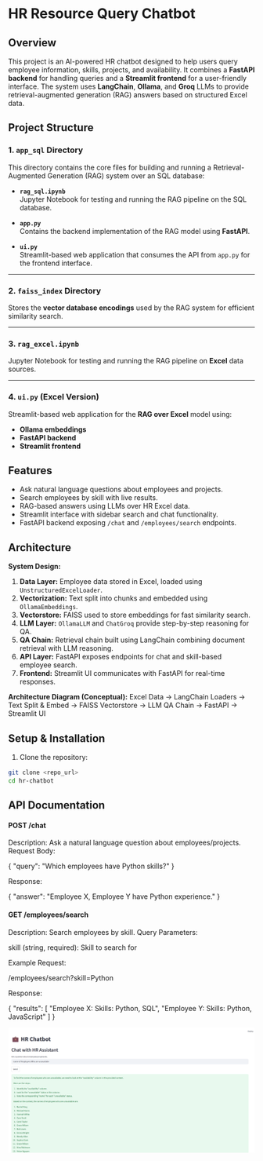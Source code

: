 # HR Resource Query Chatbot

## Overview
This project is an AI-powered HR chatbot designed to help users query employee information, skills, projects, and availability. It combines a **FastAPI backend** for handling queries and a **Streamlit frontend** for a user-friendly interface. The system uses **LangChain**, **Ollama**, and **Groq** LLMs to provide retrieval-augmented generation (RAG) answers based on structured Excel data.

## Project Structure

### 1. `app_sql` Directory
This directory contains the core files for building and running a Retrieval-Augmented Generation (RAG) system over an SQL database:

- **`rag_sql.ipynb`**  
  Jupyter Notebook for testing and running the RAG pipeline on the SQL database.

- **`app.py`**  
  Contains the backend implementation of the RAG model using **FastAPI**.

- **`ui.py`**  
  Streamlit-based web application that consumes the API from `app.py` for the frontend interface.

---

### 2. `faiss_index` Directory
Stores the **vector database encodings** used by the RAG system for efficient similarity search.

---

### 3. `rag_excel.ipynb`
Jupyter Notebook for testing and running the RAG pipeline on **Excel** data sources.

---

### 4. `ui.py` (Excel Version)
Streamlit-based web application for the **RAG over Excel** model using:
- **Ollama embeddings**
- **FastAPI backend**
- **Streamlit frontend**



## Features
- Ask natural language questions about employees and projects.
- Search employees by skill with live results.
- RAG-based answers using LLMs over HR Excel data.
- Streamlit interface with sidebar search and chat functionality.
- FastAPI backend exposing `/chat` and `/employees/search` endpoints.

## Architecture
**System Design:**
1. **Data Layer:** Employee data stored in Excel, loaded using `UnstructuredExcelLoader`.
2. **Vectorization:** Text split into chunks and embedded using `OllamaEmbeddings`.
3. **Vectorstore:** FAISS used to store embeddings for fast similarity search.
4. **LLM Layer:** `OllamaLLM` and `ChatGroq` provide step-by-step reasoning for QA.
5. **QA Chain:** Retrieval chain built using LangChain combining document retrieval with LLM reasoning.
6. **API Layer:** FastAPI exposes endpoints for chat and skill-based employee search.
7. **Frontend:** Streamlit UI communicates with FastAPI for real-time responses.

**Architecture Diagram (Conceptual):**
Excel Data → LangChain Loaders → Text Split & Embed → FAISS Vectorstore → LLM QA Chain → FastAPI → Streamlit UI


## Setup & Installation
1. Clone the repository:
```bash
git clone <repo_url>
cd hr-chatbot
```

## API Documentation

#### POST /chat

Description: Ask a natural language question about employees/projects.
Request Body:

{
  "query": "Which employees have Python skills?"
}

Response:

{
  "answer": "Employee X, Employee Y have Python experience."
}

#### GET /employees/search

Description: Search employees by skill.
Query Parameters:

skill (string, required): Skill to search for

Example Request:

/employees/search?skill=Python


Response:

{
  "results": [
    "Employee X: Skills: Python, SQL",
    "Employee Y: Skills: Python, JavaScript"
  ]
}

![Chat Interface](screenshot/image.png)


